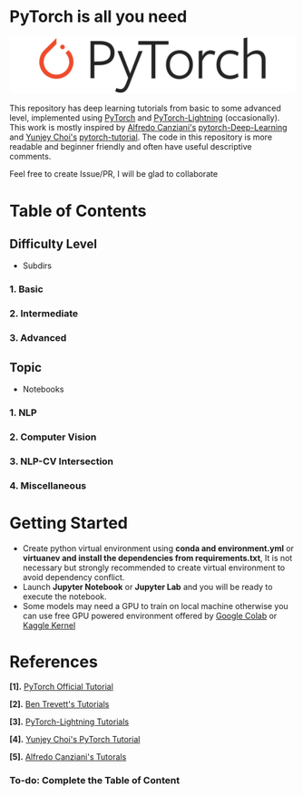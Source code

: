 # PyTorch is all you need

![alt text](assets/pytorch.png)


This repository has deep learning tutorials from basic to some advanced level, implemented using [PyTorch](https://pytorch.org/) and [PyTorch-Lightning](https://github.com/PyTorchLightning/pytorch-lightning) (occasionally). This work is mostly inspired by [Alfredo Canziani's](https://github.com/Atcold) [pytorch-Deep-Learning](https://github.com/Atcold/pytorch-Deep-Learning) and [Yunjey Choi's](https://github.com/yunjey) [pytorch-tutorial](https://github.com/yunjey/pytorch-tutorial). The code in this repository is more readable and beginner friendly and often have useful descriptive comments. 

Feel free to create Issue/PR, I will be glad to collaborate


# Table of Contents

## Difficulty Level

- Subdirs 

### 1. Basic

### 2. Intermediate

### 3. Advanced 


## Topic

- Notebooks
### 1. NLP 

### 2. Computer Vision

### 3. NLP-CV Intersection

### 4. Miscellaneous



# Getting Started

- Create python virtual environment using **conda and environment.yml** or **virtuanev and install the dependencies from requirements.txt**, It is not necessary but strongly recommended to create virtual environment to avoid dependency conflict.
- Launch **Jupyter Notebook** or **Jupyter Lab** and you will be ready to execute the notebook.
- Some models may need a GPU to train on local machine otherwise you can use free GPU powered environment offered by [Google Colab](https://colab.research.google.com/) or [Kaggle Kernel](https://www.kaggle.com/)  



# References

**[1].** [PyTorch Official Tutorial](https://pytorch.org/tutorials/)

**[2].** [Ben Trevett's Tutorials](https://github.com/bentrevett)

**[3].** [PyTorch-Lightning Tutorials](https://pytorch-lightning.readthedocs.io/en/latest/)

**[4].** [Yunjey Choi's PyTorch Tutorial](https://github.com/yunjey/pytorch-tutorial)

**[5].** [Alfredo Canziani's Tutorals](https://github.com/Atcold)


### To-do: Complete the **Table of Content**

